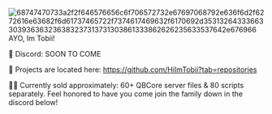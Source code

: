 ![68747470733a2f2f646576656c6f706572732e67697068792e636f6d2f6272616e63682f6d61737465722f7374617469632f6170692d35313264333663303936363236383237313731303861333862626235633537642e676966](https://github.com/user-attachments/assets/b3cb73bf-decc-429c-b4fe-d5911f6023d1)
                                                                                        AYO, Im Tobii!

💌 Discord: SOON TO COME

🚧 Projects are located here: https://github.com/HiImTobii?tab=repositories

👨‍💼 Currently sold approximately: 60+ QBCore server files & 80 scripts separately. Feel honored to have you come join the family down in the discord below! 
